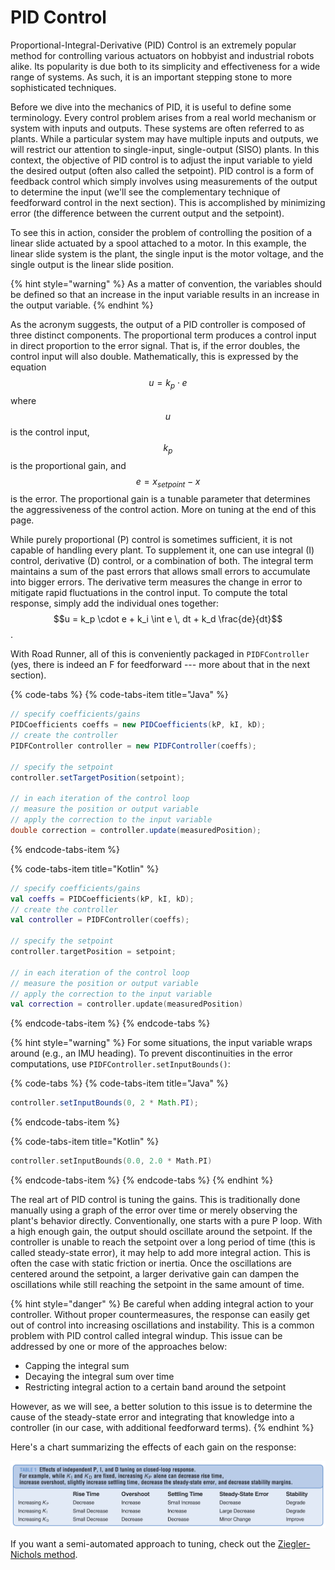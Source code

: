 # PID Control

Proportional-Integral-Derivative \(PID\) Control is an extremely popular method for controlling various actuators on hobbyist and industrial robots alike. Its popularity is due both to its simplicity and effectiveness for a wide range of systems. As such, it is an important stepping stone to more sophisticated techniques.

Before we dive into the mechanics of PID, it is useful to define some terminology. Every control problem arises from a real world mechanism or system with inputs and outputs. These systems are often referred to as plants. While a particular system may have multiple inputs and outputs, we will restrict our attention to single-input, single-output \(SISO\) plants. In this context, the objective of PID control is to adjust the input variable to yield the desired output \(often also called the setpoint\). PID control is a form of feedback control which simply involves using measurements of the output to determine the input \(we'll see the complementary technique of feedforward control in the next section\). This is accomplished by minimizing error \(the difference between the current output and the setpoint\).

To see this in action, consider the problem of controlling the position of a linear slide actuated by a spool attached to a motor. In this example, the linear slide system is the plant, the single input is the motor voltage, and the single output is the linear slide position.

{% hint style="warning" %}
As a matter of convention, the variables should be defined so that an increase in the input variable results in an increase in the output variable.
{% endhint %}

As the acronym suggests, the output of a PID controller is composed of three distinct components. The proportional term produces a control input in direct proportion to the error signal. That is, if the error doubles, the control input will also double. Mathematically, this is expressed by the equation $$u = k_p \cdot e$$ where $$u$$ is the control input, $$k_p$$ is the proportional gain, and $$e = x_{setpoint} - x$$ is the error. The proportional gain is a tunable parameter that determines the aggressiveness of the control action. More on tuning at the end of this page.

While purely proportional \(P\) control is sometimes sufficient, it is not capable of handling every plant. To supplement it, one can use integral \(I\) control, derivative \(D\) control, or a combination of both. The integral term maintains a sum of the past errors that allows small errors to accumulate into bigger errors. The derivative term measures the change in error to mitigate rapid fluctuations in the control input. To compute the total response, simply add the individual ones together: $$u = k_p \cdot e + k_i \int e \, dt + k_d \frac{de}{dt}$$.

With Road Runner, all of this is conveniently packaged in `PIDFController` \(yes, there is indeed an F for feedforward --- more about that in the next section\).

{% code-tabs %}
{% code-tabs-item title="Java" %}
```java
// specify coefficients/gains
PIDCoefficients coeffs = new PIDCoefficients(kP, kI, kD);
// create the controller
PIDFController controller = new PIDFController(coeffs);

// specify the setpoint
controller.setTargetPosition(setpoint);

// in each iteration of the control loop
// measure the position or output variable
// apply the correction to the input variable
double correction = controller.update(measuredPosition);
```
{% endcode-tabs-item %}

{% code-tabs-item title="Kotlin" %}
```kotlin
// specify coefficients/gains
val coeffs = PIDCoefficients(kP, kI, kD);
// create the controller
val controller = PIDFController(coeffs);

// specify the setpoint
controller.targetPosition = setpoint;

// in each iteration of the control loop
// measure the position or output variable
// apply the correction to the input variable
val correction = controller.update(measuredPosition)
```
{% endcode-tabs-item %}
{% endcode-tabs %}

{% hint style="warning" %}
For some situations, the input variable wraps around \(e.g., an IMU heading\). To prevent discontinuities in the error computations, use `PIDFController.setInputBounds()`:

{% code-tabs %}
{% code-tabs-item title="Java" %}
```java
controller.setInputBounds(0, 2 * Math.PI);
```
{% endcode-tabs-item %}

{% code-tabs-item title="Kotlin" %}
```kotlin
controller.setInputBounds(0.0, 2.0 * Math.PI)
```
{% endcode-tabs-item %}
{% endcode-tabs %}
{% endhint %}

The real art of PID control is tuning the gains. This is traditionally done manually using a graph of the error over time or merely observing the plant's behavior directly. Conventionally, one starts with a pure P loop. With a high enough gain, the output should oscillate around the setpoint. If the controller is unable to reach the setpoint over a long period of time \(this is called steady-state error\), it may help to add more integral action. This is often the case with static friction or inertia. Once the oscillations are centered around the setpoint, a larger derivative gain can dampen the oscillations while still reaching the setpoint in the same amount of time.

{% hint style="danger" %}
Be careful when adding integral action to your controller. Without proper countermeasures, the response can easily get out of control into increasing oscillations and instability. This is a common problem with PID control called integral windup. This issue can be addressed by one or more of the approaches below:

* Capping the integral sum
* Decaying the integral sum over time
* Restricting integral action to a certain band around the setpoint

However, as we will see, a better solution to this issue is to determine the cause of the steady-state error and integrating that knowledge into a controller \(in our case, with additional feedforward terms\).
{% endhint %}

Here's a chart summarizing the effects of each gain on the response:

![](../.gitbook/assets/unknown.png)

If you want a semi-automated approach to tuning, check out the [Ziegler-Nichols method](https://en.wikipedia.org/wiki/Ziegler%E2%80%93Nichols_method).

